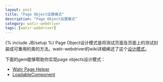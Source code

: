 ```yaml
---
layout: post
title: "Page Object设置模式"
description: "Page Object设置模式"
category: watir-webdriver
tags: [watir-webdriver]
---
```

{% include JB/setup %}
Page Object设计模式是将测试页面及页面上的测试封装成可重用的类的方法。watir-webdriver的wiki详细阐述了这个[设计模式](https://github.com/watir/watir-webdriver/wiki/Page-Objects)。


下面的gem能够帮助你实现page objects设计模式：

* [Watir Page Helper](http://watirmelon.com/2011/05/05/introducing-the-watir-page-helper-gem/)
* [LoadableComponent](https://github.com/jarib/loadable_component)


